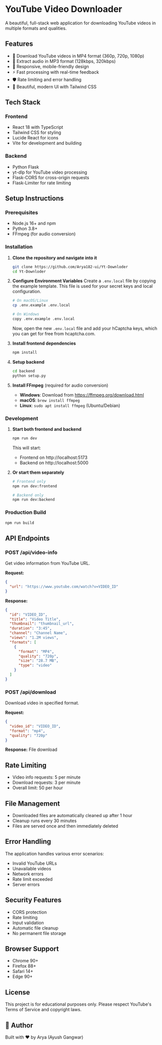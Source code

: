 # YouTube Video Downloader

A beautiful, full-stack web application for downloading YouTube videos in multiple formats and qualities.

## Features

- 🎥 Download YouTube videos in MP4 format (360p, 720p, 1080p)
- 🎵 Extract audio in MP3 format (128kbps, 320kbps)
- 📱 Responsive, mobile-friendly design
- ⚡ Fast processing with real-time feedback
- 🛡️ Rate limiting and error handling
- 🎨 Beautiful, modern UI with Tailwind CSS

## Tech Stack

### Frontend
- React 18 with TypeScript
- Tailwind CSS for styling
- Lucide React for icons
- Vite for development and building

### Backend
- Python Flask
- yt-dlp for YouTube video processing
- Flask-CORS for cross-origin requests
- Flask-Limiter for rate limiting

## Setup Instructions

### Prerequisites
- Node.js 16+ and npm
- Python 3.8+
- FFmpeg (for audio conversion)

### Installation

1. **Clone the repository and navigate into it**
   ```bash
   git clone https://github.com/Arya182-ui/Yt-Downloder
   cd Yt-Downloder
   ```

2. **Configure Environment Variables**
   Create a `.env.local` file by copying the example template. This file is used for your secret keys and local configuration.
   ```bash
   # On macOS/Linux
   cp .env.example .env.local

   # On Windows
   copy .env.example .env.local
   ```
   Now, open the new `.env.local` file and add your hCaptcha keys, which you can get for free from hcaptcha.com.

3. **Install frontend dependencies**
   ```bash
   npm install
   ```

4. **Setup backend**
   ```bash
   cd backend
   python setup.py
   ```

5. **Install FFmpeg** (required for audio conversion)
   - **Windows**: Download from https://ffmpeg.org/download.html
   - **macOS**: `brew install ffmpeg`
   - **Linux**: `sudo apt install ffmpeg` (Ubuntu/Debian)

### Development

1. **Start both frontend and backend**
   ```bash
   npm run dev
   ```

   This will start:
   - Frontend on http://localhost:5173
   - Backend on http://localhost:5000

2. **Or start them separately**
   ```bash
   # Frontend only
   npm run dev:frontend
   
   # Backend only
   npm run dev:backend
   ```

### Production Build

```bash
npm run build
```

## API Endpoints

### POST /api/video-info
Get video information from YouTube URL.

**Request:**
```json
{
  "url": "https://www.youtube.com/watch?v=VIDEO_ID"
}
```

**Response:**
```json
{
  "id": "VIDEO_ID",
  "title": "Video Title",
  "thumbnail": "thumbnail_url",
  "duration": "3:45",
  "channel": "Channel Name",
  "views": "1.2M views",
  "formats": [
    {
      "format": "MP4",
      "quality": "720p",
      "size": "28.7 MB",
      "type": "video"
    }
  ]
}
```

### POST /api/download
Download video in specified format.

**Request:**
```json
{
  "video_id": "VIDEO_ID",
  "format": "mp4",
  "quality": "720p"
}
```

**Response:** File download

## Rate Limiting

- Video info requests: 5 per minute
- Download requests: 3 per minute
- Overall limit: 50 per hour

## File Management

- Downloaded files are automatically cleaned up after 1 hour
- Cleanup runs every 30 minutes
- Files are served once and then immediately deleted

## Error Handling

The application handles various error scenarios:
- Invalid YouTube URLs
- Unavailable videos
- Network errors
- Rate limit exceeded
- Server errors

## Security Features

- CORS protection
- Rate limiting
- Input validation
- Automatic file cleanup
- No permanent file storage

## Browser Support

- Chrome 90+
- Firefox 88+
- Safari 14+
- Edge 90+

## License

This project is for educational purposes only. Please respect YouTube's Terms of Service and copyright laws.

## 🙌 Author

Built with ❤️ by Arya (Ayush Gangwar)
